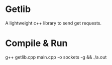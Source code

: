# Getlib
A lightweight c++ library to send get requests.

# Compile & Run
g++ getlib.cpp main.cpp -o sockets -g && ./a.out

